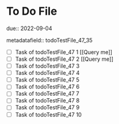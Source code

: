 # To Do File

due:: 2022-09-04

metadatafield:: todoTestFile_47_35

- [ ] Task of todoTestFile_47 1 [[Query me]]
- [ ] Task of todoTestFile_47 2 [[Query me]]
- [ ] Task of todoTestFile_47 3
- [ ] Task of todoTestFile_47 4
- [ ] Task of todoTestFile_47 5
- [ ] Task of todoTestFile_47 6
- [ ] Task of todoTestFile_47 7
- [ ] Task of todoTestFile_47 8
- [ ] Task of todoTestFile_47 9
- [ ] Task of todoTestFile_47 10